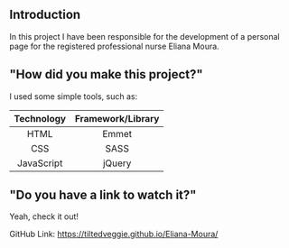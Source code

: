 ## Introduction

In this project I have been responsible for the development of a personal page for the registered professional nurse Eliana Moura.

## "How did you make this project?"

I used some simple tools, such as:

<table align='center'>
  <thead>
    <th>Technology</th>
    <th>Framework/Library</th>
  </thead>
  
  <tbody>
    <tr align='center'>
      <td>HTML</td>
      <td>Emmet</td>
    </tr>
    <tr align='center'>
      <td>CSS</td>
      <td>SASS</td>
    </tr>
    <tr align='center'>
      <td>JavaScript</td>
      <td>jQuery</td>
    </tr>
  </tbody>
</table>

## "Do you have a link to watch it?"

Yeah, check it out!

GitHub Link: https://tiltedveggie.github.io/Eliana-Moura/
